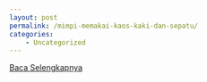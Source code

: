```yaml
---
layout: post
permalink: /mimpi-memakai-kaos-kaki-dan-sepatu/
categories:
    - Uncategorized
---
```


[Baca Selengkapnya](/09)